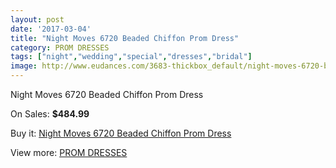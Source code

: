 ```yaml
---
layout: post
date: '2017-03-04'
title: "Night Moves 6720 Beaded Chiffon Prom Dress"
category: PROM DRESSES
tags: ["night","wedding","special","dresses","bridal"]
image: http://www.eudances.com/3683-thickbox_default/night-moves-6720-beaded-chiffon-prom-dress.jpg
---
```

Night Moves 6720 Beaded Chiffon Prom Dress

On Sales: **$484.99**
<a href="https://www.eudances.com/en/prom-dresses/1230-night-moves-6720-beaded-chiffon-prom-dress.html"><amp-img layout="responsive" width="600" height="600" src="//www.eudances.com/3683-thickbox_default/night-moves-6720-beaded-chiffon-prom-dress.jpg" alt="Night Moves 6720 Beaded Chiffon Prom Dress 0" /></a>
<a href="https://www.eudances.com/en/prom-dresses/1230-night-moves-6720-beaded-chiffon-prom-dress.html"><amp-img layout="responsive" width="600" height="600" src="//www.eudances.com/3685-thickbox_default/night-moves-6720-beaded-chiffon-prom-dress.jpg" alt="Night Moves 6720 Beaded Chiffon Prom Dress 1" /></a>
<a href="https://www.eudances.com/en/prom-dresses/1230-night-moves-6720-beaded-chiffon-prom-dress.html"><amp-img layout="responsive" width="600" height="600" src="//www.eudances.com/3684-thickbox_default/night-moves-6720-beaded-chiffon-prom-dress.jpg" alt="Night Moves 6720 Beaded Chiffon Prom Dress 2" /></a>

Buy it: [Night Moves 6720 Beaded Chiffon Prom Dress](https://www.eudances.com/en/prom-dresses/1230-night-moves-6720-beaded-chiffon-prom-dress.html "Night Moves 6720 Beaded Chiffon Prom Dress")

View more: [PROM DRESSES](https://www.eudances.com/en/13-prom-dresses "PROM DRESSES")